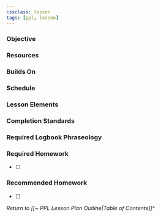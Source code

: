 ```yaml
---
cssclass: lesson
tags: [ppl, lesson]
---
```

### Objective

### Resources

### Builds On

### Schedule

### Lesson Elements

### Completion Standards

### Required Logbook Phraseology

### Required Homework
- [ ] 

### Recommended Homework
- [ ] 

*Return to [[~ PPL Lesson Plan Outline|Table of Contents]]^*
